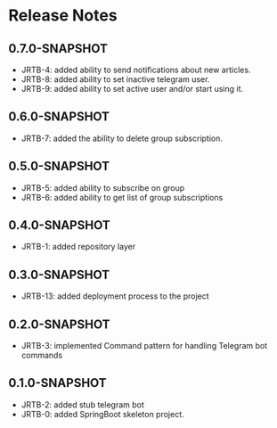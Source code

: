 # Release Notes

## 0.7.0-SNAPSHOT
* JRTB-4: added ability to send notifications about new articles.
* JRTB-8: added ability to set inactive telegram user.
* JRTB-9: added ability to set active user and/or start using it.

## 0.6.0-SNAPSHOT
* JRTB-7: added the ability to delete group subscription.

## 0.5.0-SNAPSHOT
* JRTB-5: added ability to subscribe on group
* JRTB-6: added ability to get list of group subscriptions

## 0.4.0-SNAPSHOT
* JRTB-1: added repository layer

## 0.3.0-SNAPSHOT

* JRTB-13: added deployment process to the project

## 0.2.0-SNAPSHOT

* JRTB-3: implemented Command pattern for handling Telegram bot commands

## 0.1.0-SNAPSHOT

* JRTB-2: added stub telegram bot 
* JRTB-0: added SpringBoot skeleton project.
